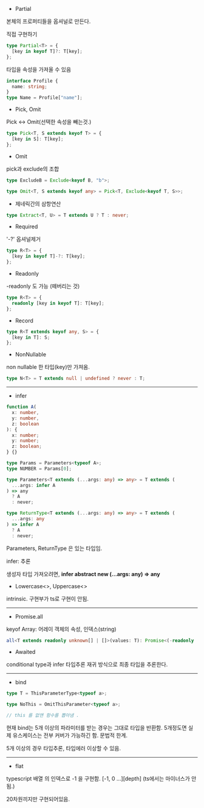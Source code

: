 - Partial

본체의 프로퍼티들을 옵셔널로 만든다.

직접 구현하기

```ts
type Partial<T> = {
  [key in keyof T]?: T[key];
};
```

타입을 속성을 가져올 수 있음

```ts
interface Profile {
  name: string;
}
type Name = Profile["name"];
```

- Pick, Omit

Pick <-> Omit(선택한 속성을 빼는것.)

```ts
type Pick<T, S extends keyof T> = {
  [key in S]: T[key];
};
```

- Omit

pick과 exclude의 조합

```ts
type ExcludeB = Exclude<keyof B, "b">;

type Omit<T, S extends keyof any> = Pick<T, Exclude<keyof T, S>>;
```

- 제네릭간의 삼항연산

```ts
type Extract<T, U> = T extends U ? T : never;
```

- Required

'-?' 옵셔널제거

```ts
type R<T> = {
  [key in keyof T]-?: T[key];
};
```

- Readonly

-readonly 도 가능 (떼버리는 것)

```ts
type R<T> = {
  readonly [key in keyof T]: T[key];
};
```

- Record

```ts
type R<T extends keyof any, S> = {
  [key in T]: S;
};
```

- NonNullable

non nullable 한 타입(key)만 가져옴.

```ts
type N<T> = T extends null | undefined ? never : T;
```

---

- infer

```ts
function A(
  x: number,
  y: number,
  z: boolean
): {
  x: number;
  y: number;
  z: boolean;
} {}

type Params = Parameters<typeof A>;
type NUMBER = Params[0];

type Parameters<T extends (...args: any) => any> = T extends (
  ...args: infer A
) => any
  ? A
  : never;

type ReturnType<T extends (...args: any) => any> = T extends (
  ...args: any
) => infer A
  ? A
  : never;
```

Parameters, ReturnType 은 있는 타입임.

infer: 추론

생성자 타입 가져오려면, **infer abstract new (...args: any) => any**

- Lowercase<>, Uppercase<>

intrinsic.
구현부가 ts로 구현이 안됨.

---

- Promise.all

keyof Array: 어레이 객체의 속성, 인덱스(string)

```ts
all<T extends readonly unknown[] | []>(values: T): Promise<(-readonly [P in keyof T]: Awaited<T[P]>)>;
```

- Awaited

conditional type과 infer 타입추론 재귀 방식으로 최종 타입을 추론한다.

---

- bind

```ts
type T = ThisParameterType<typeof a>;

type NoThis = OmitThisParameter<typeof a>;

// this 를 없앤 함수를 뽑아냄 .
```

현재 bind는 5개 이상의 파라미터를 받는 경우는 그대로 타입을 반환함.
5개정도면 실제 유스케이스는 전부 커버가 가능하긴 함. 문법적 한계.

5개 이상의 경우 타입추론, 타입에러 이상할 수 있음.

---

- flat

typescript 배열 의 인덱스로 -1 을 구현함. [-1, 0 ...][depth] (ts에서는 마이너스가 안됨.)

20차원끼지만 구현되어있음.
